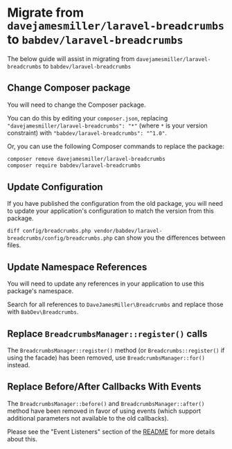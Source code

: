 # Migrate from `davejamesmiller/laravel-breadcrumbs` to `babdev/laravel-breadcrumbs`

The below guide will assist in migrating from `davejamesmiller/laravel-breadcrumbs` to `babdev/laravel-breadcrumbs`

## Change Composer package

You will need to change the Composer package.

You can do this by editing your `composer.json`, replacing `"davejamesmiller/laravel-breadcrumbs": "*"` (where `*` is your version constraint) with `"babdev/laravel-breadcrumbs": "^1.0"`.

Or, you can use the following Composer commands to replace the package:

```sh
composer remove davejamesmiller/laravel-breadcrumbs
composer require babdev/laravel-breadcrumbs
```

## Update Configuration

If you have published the configuration from the old package, you will need to update your application's configuration to match the version from this package.

`diff config/breadcrumbs.php vendor/babdev/laravel-breadcrumbs/config/breadcrumbs.php` can show you the differences between files.

## Update Namespace References

You will need to update any references in your application to use this package's namespace.

Search for all references to `DaveJamesMiller\Breadcrumbs` and replace those with `BabDev\Breadcrumbs`.

## Replace `BreadcrumbsManager::register()` calls

The `BreadcrumbsManager::register()` method (or `Breadcrumbs::register()` if using the facade) has been removed, use `BreadcrumbsManager::for()` instead.

## Replace Before/After Callbacks With Events

The `BreadcrumbsManager::before()` and `BreadcrumbsManager::after()` method have been removed in favor of using events (which support additional parameters not available to the old callbacks).

Please see the "Event Listeners" section of the [README](./README.md) for more details about this.

